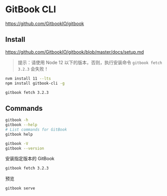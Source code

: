 # GitBook CLI

<https://github.com/GitbookIO/gitbook>

## Install

<https://github.com/GitbookIO/gitbook/blob/master/docs/setup.md>

> 提示：请使用 Node 12 以下的版本，否则，执行安装命令 `gitbook fetch 3.2.3` 会失败！

```bash
nvm install 11 --lts
npm install gitbook-cli -g
```

```bash
gitbook fetch 3.2.3
```

## Commands

```bash
gitbook -h
gitbook --help
# List commands for GitBook
gitbook help
```

```bash
gitbook -V
gitbook --version
```

安装指定版本的 GitBook

```bash
gitbook fetch 3.2.3
```

预览

```bash
gitbook serve
```
